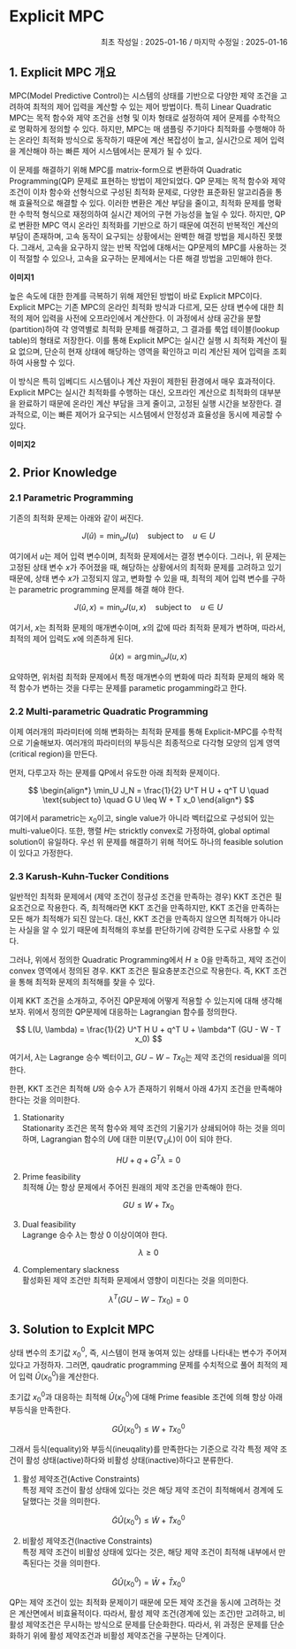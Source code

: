 # Explicit MPC

<p align="right">
최초 작성일 : 2025-01-16 / 마지막 수정일 : 2025-01-16
</p>

## 1. Explicit MPC 개요

MPC(Model Predictive Control)는 시스템의 상태를 기반으로 다양한 제약 조건을 고려하여 최적의 제어 입력을 계산할 수 있는 제어 방법이다. 특히 Linear Quadratic MPC는 목적 함수와 제약 조건을 선형 및 이차 형태로 설정하여 제어 문제를 수학적으로 명확하게 정의할 수 있다. 하지만, MPC는 매 샘플링 주기마다 최적화를 수행해야 하는 온라인 최적화 방식으로 동작하기 때문에 계산 복잡성이 높고, 실시간으로 제어 입력을 계산해야 하는 빠른 제어 시스템에서는 문제가 될 수 있다. 

이 문제를 해결하기 위해 MPC를 matrix-form으로 변환하여 Quadratic Programming(QP) 문제로 표현하는 방법이 제안되었다. QP 문제는 목적 함수와 제약 조건이 이차 함수와 선형식으로 구성된 최적화 문제로, 다양한 표준화된 알고리즘을 통해 효율적으로 해결할 수 있다. 이러한 변환은 계산 부담을 줄이고, 최적화 문제를 명확한 수학적 형식으로 재정의하여 실시간 제어의 구현 가능성을 높일 수 있다. 하지만, QP로 변환한 MPC 역시 온라인 최적화를 기반으로 하기 때문에 여전히 반복적인 계산의 부담이 존재하며, 고속 동작이 요구되는 상황에서는 완벽한 해결 방법을 제시하진 못했다. 그래서, 고속을 요구하지 않는 반복 작업에 대해서는 QP문제의 MPC를 사용하는 것이 적절할 수 있으나, 고속을 요구하는 문제에서는 다른 해결 방법을 고민해야 한다.

**이미지1**

높은 속도에 대한 한계를 극복하기 위해 제안된 방법이 바로 Explicit MPC이다. Explicit MPC는 기존 MPC의 온라인 최적화 방식과 다르게, 모든 상태 변수에 대한 최적의 제어 입력을 사전에 오프라인에서 계산한다. 이 과정에서 상태 공간을 분할(partition)하여 각 영역별로 최적화 문제를 해결하고, 그 결과를 룩업 테이블(lookup table)의 형태로 저장한다. 이를 통해 Explicit MPC는 실시간 실행 시 최적화 계산이 필요 없으며, 단순히 현재 상태에 해당하는 영역을 확인하고 미리 계산된 제어 입력을 조회하여 사용할 수 있다.

이 방식은 특히 임베디드 시스템이나 계산 자원이 제한된 환경에서 매우 효과적이다. Explicit MPC는 실시간 최적화를 수행하는 대신, 오프라인 계산으로 최적화의 대부분을 완료하기 때문에 온라인 계산 부담을 크게 줄이고, 고정된 실행 시간을 보장한다. 결과적으로, 이는 빠른 제어가 요구되는 시스템에서 안정성과 효율성을 동시에 제공할 수 있다.

**이미지2**


## 2. Prior Knowledge 

### 2.1 Parametric Programming

기존의 최적화 문제는 아래와 같이 써진다.

$$
J(\hat{u}) = \min_u J(u) \quad \text{subject to} \quad u \in U
$$

여기에서 $u$는 제어 입력 변수이며, 최적화 문제에서는 결정 변수이다. 그러나, 위 문제는 고정된 상태 변수 $x$가 주어졌을 때, 해당하는 상황에서의 최적화 문제를 고려하고 있기 때문에, 상태 변수 $x$가 고정되지 않고, 변화할 수 있을 때, 최적의 제어 입력 변수를 구하는 parametric programming 문제를 해결 해야 한다.

$$
J(\hat{u}, x) = \min_u J(u, x) \quad \text{subject to} \quad u \in U
$$

여기서, $x$는 최적화 문제의 매개변수이며, $x$의 값에 따라 최적화 문제가 변하며, 따라서, 최적의 제어 입력도 $x$에 의존하게 된다.

$$
\hat{u}(x) = \arg \min_u J(u, x)
$$

요약하면, 위처럼 최적화 문제에서 특정 매개변수의 변화에 따라 최적화 문제의 해와 목적 함수가 변하는 것을 다루는 문제를 parametic progamming라고 한다.

### 2.2 Multi-parametric Quadratic Programming

이제 여러개의 파라미터에 의해 변화하는 최적화 문제를 통해 Explicit-MPC를 수학적으로 기술해보자. 여러개의 파라미터의 부등식은 최종적으로 다각형 모양의 임계 영역(critical region)을 만든다.

먼저, 다루고자 하는 문제를 QP에서 유도한 아래 최적화 문제이다.

$$
\begin{align*}
\min_U J_N = \frac{1}{2} U^T H U + q^T U \quad \text{subject to} \quad G U \leq W + T x_0
\end{align*}
$$

여기에서 parametric는 $x_{0}$이고, single value가 아니라 벡터값으로 구성되어 있는 multi-value이다. 또한, 행렬 $H$는 stricktly convex로 가정하여, global optimal solution이 유일하다. 우선 위 문제를 해결하기 위해 적어도 하나의 feasible solution이 있다고 가정한다.

### 2.3 Karush-Kuhn-Tucker Conditions

일반적인 최적화 문제에서 (제약 조건이 정규성 조건을 만족하는 경우) KKT 조건은 필요조건으로 작용한다. 즉, 최적해라면 KKT 조건을 만족하지만, KKT 조건을 만족하는 모든 해가 최적해가 되진 않는다. 대신, KKT 조건을 만족하지 않으면 최적해가 아니라는 사실을 알 수 있기 때문에 최적해의 후보를 판단하기에 강력한 도구로 사용할 수 있다.

그러나, 위에서 정의한 Quadratic Programming에서 $H \geq 0$을 만족하고, 제약 조건이 convex 영역에서 정의된 경우. KKT 조건은 필요충분조건으로 작용한다. 즉, KKT 조건을 통해 최적화 문제의 최적해를 찾을 수 있다.

이제 KKT 조건을 소개하고, 주어진 QP문제에 어떻게 적용할 수 있는지에 대해 생각해보자. 위에서 정의한 QP문제에 대응하는 Lagrangian 함수를 정의한다.

$$
L(U, \lambda) = \frac{1}{2} U^T H U + q^T U + \lambda^T (GU - W - T x_0)
$$

여기서, $\lambda$는 Lagrange 승수 벡터이고, $GU - W - T x_0$는 제약 조건의 residual을 의미한다.

한편, KKT 조건은 최적해 $U$와 승수 $\lambda$가 존재하기 위해서 아래 4가지 조건을 만족해야 한다는 것을 의미한다.

1. Stationarity \
Stationarity 조건은 목적 함수와 제약 조건의 기울기가 상쇄되어야 하는 것을 의미하며, Lagrangian 함수의 $U$에 대한 미분($\nabla_U L$)이 $0$이 되야 한다.

$$
H U + q + G^T \lambda = 0
$$

2. Prime feasibility \
최적해 $\hat{U}$는 항상 문제에서 주어진 원래의 제약 조건을 만족해야 한다.

$$
GU \leq W + T x_0
$$

3. Dual feasibility \
Lagrange 승수 $\lambda$는 항상 $0$ 이상이여야 한다.

$$
\lambda \geq 0
$$

4. Complementary slackness \
활성화된 제약 조건만 최적화 문제에서 영향이 미친다는 것을 의미한다.

$$
\lambda^T (GU - W - T x_0) = 0
$$

## 3. Solution to Explcit MPC

상태 변수의 초기값 $x_{0}^{0}$, 즉, 시스템이 현재 놓여져 있는 상태를 나타내는 변수가 주어져 있다고 가정하자. 그러면, qaudratic programming 문제를 수치적으로 풀어 최적의 제어 입력 $\hat{U}(x_{0}^{0})$을 계산한다.

초기값 $x_{0}^{0}$과 대응하는 최적해 $\hat{U}(x_{0}^{0})$에 대해 Prime feasible 조건에 의해 항상 아래 부등식을 만족한다.

$$
G\hat{U}(x_{0}^{0}) \leq W + T x_{0}^{0}
$$

그래서 등식(equality)와 부등식(ineuqality)를 만족한다는 기준으로 각각 특정 제약 조건이 활성 상태(active)하다와 비활성 상태(inactive)하다고 분류한다.

1. 활성 제약조건(Active Constraints) \
특정 제약 조건이 활성 상태에 있다는 것은 해당 제약 조건이 최적해에서 경계에 도달했다는 것을 의미한다.

$$
\tilde{G}\hat{U}(x_{0}^{0}) \leq \tilde{W} + \tilde{T} x_{0}^{0}
$$

2. 비활성 제약조건(Inactive Constraints) \
특정 제약 조건이 비활성 상태에 있다는 것은, 해당 제약 조건이 최적해 내부에서 만족된다는 것을 의미한다.

$$
\bar{G}\hat{U}(x_{0}^{0}) = \bar{W} + \bar{T} x_{0}^{0}
$$

QP는 제약 조건이 있는 최적화 문제이기 때문에 모든 제약 조건을 동시에 고려하는 것은 계산면에서 비효율적이다. 따라서, 활성 제약 조건(경계에 있는 조건)만 고려하고, 비활성 제약조건은 무시하는 방식으로 문제를 단순화한다. 따라서, 위 과정은 문제를 단순화하기 위에 활성 제약조건과 비활성 제약조건을 구분하는 단계이다.

